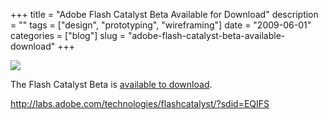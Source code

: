 +++
title = "Adobe Flash Catalyst Beta Available for Download"
description = ""
tags = ["design", "prototyping", "wireframing"]
date = "2009-06-01"
categories = ["blog"]
slug = "adobe-flash-catalyst-beta-available-download"
+++



  <div class="notebook-screenshot"><a href="http://labs.adobe.com/technologies/flashcatalyst/?sdid=EQIFS"><img id='bluga-thumbnail-1615' class='bluga-thumbnail large' src='http://media.konigi.com/bluga/
wt4a23ea1b9529f.jpg'/></a></div><p>The Flash Catalyst Beta is <a href="http://labs.adobe.com/technologies/flashcatalyst/?sdid=EQIFS">available to download</a>.</p>
    
  <a href="http://labs.adobe.com/technologies/flashcatalyst/?sdid=EQIFS">http://labs.adobe.com/technologies/flashcatalyst/?sdid=EQIFS</a>

